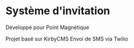 # Système d'invitation
Développé pour Point Magnétique

Projet basé sur KirbyCMS
Envoi de SMS via Twilio
